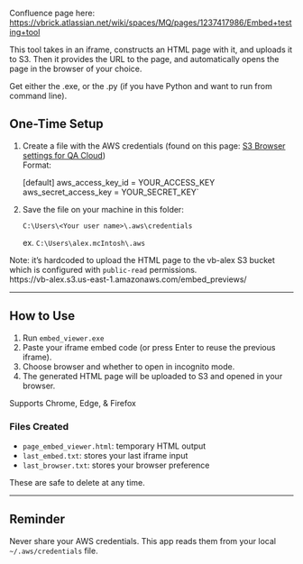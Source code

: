 Confluence page here: https://vbrick.atlassian.net/wiki/spaces/MQ/pages/1237417986/Embed+testing+tool

This tool takes in an iframe, constructs an HTML page with it, and uploads it to S3. Then it provides the URL to the page, and automatically opens the page in the browser of your choice.

Get either the .exe, or the .py (if you have Python and want to run from command line).

## **One-Time Setup**

1. Create a file with the AWS credentials (found on this page: [S3 Browser settings for QA Cloud](https://vbrick.atlassian.net/wiki/x/G4aE)) \
   Format:

   [default]
   aws_access_key_id = YOUR_ACCESS_KEY
   aws_secret_access_key = YOUR_SECRET_KEY`


2. Save the file on your machine in this folder:

   `C:\Users\<Your user name>\.aws\credentials`

   ex. `C:\Users\alex.mcIntosh\.aws`

Note: it’s hardcoded to upload the HTML page to the vb-alex S3 bucket which is configured with `public-read` permissions.\
https\://vb-alex.s3.us-east-1.amazonaws.com/embed\_previews/

---

## **How to Use**

1. Run `embed_viewer.exe`
2. Paste your iframe embed code (or press Enter to reuse the previous iframe).
3. Choose browser and whether to open in incognito mode.
4. The generated HTML page will be uploaded to S3 and opened in your browser.

Supports Chrome, Edge, & Firefox

### **Files Created**

- `page_embed_viewer.html`: temporary HTML output
- `last_embed.txt`: stores your last iframe input
- `last_browser.txt`: stores your browser preference

These are safe to delete at any time.

---

## **Reminder**

Never share your AWS credentials. This app reads them from your local `~/.aws/credentials` file.
